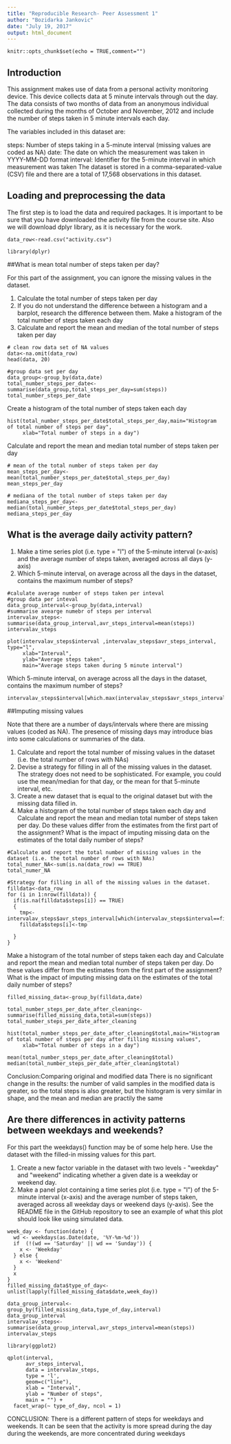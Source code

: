 ```yaml
---
title: "Reproducible Research- Peer Assessment 1"
author: "Bozidarka Jankovic"
date: "July 19, 2017"
output: html_document
---
```


```{r setup, include=FALSE}
knitr::opts_chunk$set(echo = TRUE,comment="")
```

## Introduction

This assignment makes use of data from a personal activity monitoring device. This device collects data at 5 minute intervals through out the day. The data consists of two months of data from an anonymous individual collected during the months of October and November, 2012 and include the number of steps taken in 5 minute intervals each day.

The variables included in this dataset are:

steps: Number of steps taking in a 5-minute interval (missing values are coded as NA)
date: The date on which the measurement was taken in YYYY-MM-DD format
interval: Identifier for the 5-minute interval in which measurement was taken
The dataset is stored in a comma-separated-value (CSV) file and there are a total of 17,568 observations in this dataset.

## Loading and preprocessing the data
The first step is to load the data and required packages. It is important to be sure that you have downloaded the activity file from the course site. Also we will download dplyr library, as it is necessary for the work.
```{r}
data_row<-read.csv("activity.csv")
```

```{r}
library(dplyr)
```

##What is mean total number of steps taken per day?

For this part of the assignment, you can ignore the missing values in the dataset.

1. Calculate the total number of steps taken per day
2. If you do not understand the difference between a histogram and a barplot, research the difference between them. Make a histogram of the total number of steps taken each day
3. Calculate and report the mean and median of the total number of steps taken per day

```{r}
# clean row data set of NA values
data<-na.omit(data_row)
head(data, 20)
```

```{r}
#group data set per day
data_group<-group_by(data,date)
total_number_steps_per_date<-summarise(data_group,total_steps_per_day=sum(steps))
total_number_steps_per_date
```

Create a histogram of the total number of steps taken each day

```{r}
hist(total_number_steps_per_date$total_steps_per_day,main="Histogram of total number of steps per day", 
     xlab="Total number of steps in a day")
```

Calculate and report the mean and median total number of steps taken per day

```{r}
# mean of the total number of steps taken per day
mean_steps_per_day<-mean(total_number_steps_per_date$total_steps_per_day)
mean_steps_per_day
```
```{r}
# mediana of the total number of steps taken per day
mediana_steps_per_day<-median(total_number_steps_per_date$total_steps_per_day)
mediana_steps_per_day
```

## What is the average daily activity pattern?

1. Make a time series plot (i.e. type = "l") of the 5-minute interval (x-axis) and the average number of steps taken, averaged across all days (y-axis)
2. Which 5-minute interval, on average across all the days in the dataset, contains the maximum number of steps?

```{r}
#calulate average number of steps taken per inteval
#group data per inteval
data_group_interval<-group_by(data,interval)
#summarise avearge numebr of steps per interval
intervalav_steps<-summarise(data_group_interval,avr_steps_interval=mean(steps))
intervalav_steps
```

```{r}
plot(intervalav_steps$interval ,intervalav_steps$avr_steps_interval, type="l",
     xlab="Interval",
     ylab="Average steps taken",
     main="Average steps taken during 5 minute interval")
```

Which 5-minute interval, on average across all the days in the dataset, contains the maximum number of steps?

```{r}
intervalav_steps$interval[which.max(intervalav_steps$avr_steps_interval)]
```

##Imputing missing values

Note that there are a number of days/intervals where there are missing values (coded as NA). The presence of missing days may introduce bias into some calculations or summaries of the data.

1. Calculate and report the total number of missing values in the dataset (i.e. the total number of rows with NAs)
2. Devise a strategy for filling in all of the missing values in the dataset. The strategy does not need to be sophisticated. For example, you could use the mean/median for that day, or the mean for that 5-minute interval, etc.
3. Create a new dataset that is equal to the original dataset but with the missing data filled in.
4. Make a histogram of the total number of steps taken each day and Calculate and report the mean and median total number of steps taken per day. Do these values differ from the estimates from the first part of the assignment? What is the impact of imputing missing data on the estimates of the total daily number of steps?

```{r}
#Calculate and report the total number of missing values in the dataset (i.e. the total number of rows with NAs)
total_numer_NA<-sum(is.na(data_row) == TRUE)
total_numer_NA
```

```{r}
#Strategy for filling in all of the missing values in the dataset. 
filldata<-data_row
for (i in 1:nrow(filldata)) {
  if(is.na(filldata$steps[i]) == TRUE)
  {
    tmp<-intervalav_steps$avr_steps_interval[which(intervalav_steps$interval==filldata$interval[i])]
    filldata$steps[i]<-tmp
    
  }
}
```

Make a histogram of the total number of steps taken each day and Calculate and report the mean and median total number of steps taken per day. Do these values differ from the estimates from the first part of the assignment? What is the impact of imputing missing data on the estimates of the total daily number of steps?

```{r}
filled_missing_data<-group_by(filldata,date)

total_number_steps_per_date_after_cleaning<-summarise(filled_missing_data,total=sum(steps))
total_number_steps_per_date_after_cleaning
```

```{r}
hist(total_number_steps_per_date_after_cleaning$total,main="Histogram of total number of steps per day after filling missing values", 
     xlab="Total number of steps in a day")
```

```{r}
mean(total_number_steps_per_date_after_cleaning$total)
median(total_number_steps_per_date_after_cleaning$total)
```

Conclusion:Comparing original and modified data There is no significant change in the results: the number of valid samples in the modified data is greater, so the total steps is also greater, but the histogram is very similar in shape, and the mean and median are practily the same

## Are there differences in activity patterns between weekdays and weekends?

For this part the weekdays() function may be of some help here. Use the dataset with the filled-in missing values for this part.

1. Create a new factor variable in the dataset with two levels - "weekday" and "weekend" indicating whether a given date is a weekday or weekend day.
2. Make a panel plot containing a time series plot (i.e. type = "l") of the 5-minute interval (x-axis) and the average number of steps taken, averaged across all weekday days or weekend days (y-axis). See the README file in the GitHub repository to see an example of what this plot should look like using simulated data.

```{r}
week_day <- function(date) {
  wd <- weekdays(as.Date(date, '%Y-%m-%d'))
  if  (!(wd == 'Saturday' || wd == 'Sunday')) {
    x <- 'Weekday'
  } else {
    x <- 'Weekend'
  }
  x
}
filled_missing_data$type_of_day<-unlist(lapply(filled_missing_data$date,week_day))
```

```{r}
data_group_interval<-group_by(filled_missing_data,type_of_day,interval)
data_group_interval
intervalav_steps<-summarise(data_group_interval,avr_steps_interval=mean(steps))
intervalav_steps
```

```{r}
library(ggplot2)

qplot(interval, 
      avr_steps_interval, 
      data = intervalav_steps, 
      type = 'l', 
      geom=c("line"),
      xlab = "Interval", 
      ylab = "Number of steps", 
      main = "") +
  facet_wrap(~ type_of_day, ncol = 1)
```

CONCLUSION: There is a different pattern of steps for weekdays and weekends. It can be seen that the activity is more spread during the day during the weekends, are more concentrated during weekdays